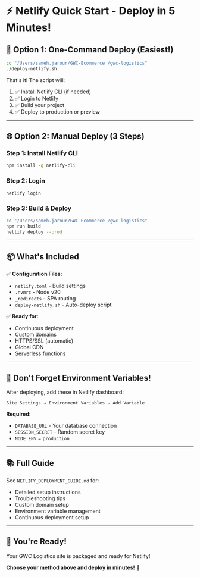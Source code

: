 # ⚡ Netlify Quick Start - Deploy in 5 Minutes!

## 🚀 Option 1: One-Command Deploy (Easiest!)

```bash
cd "/Users/sameh.jarour/GWC-Ecommerce /gwc-logistics"
./deploy-netlify.sh
```

That's it! The script will:
1. ✅ Install Netlify CLI (if needed)
2. ✅ Login to Netlify
3. ✅ Build your project
4. ✅ Deploy to production or preview

---

## 🌐 Option 2: Manual Deploy (3 Steps)

### Step 1: Install Netlify CLI
```bash
npm install -g netlify-cli
```

### Step 2: Login
```bash
netlify login
```

### Step 3: Build & Deploy
```bash
cd "/Users/sameh.jarour/GWC-Ecommerce /gwc-logistics"
npm run build
netlify deploy --prod
```

---

## 📦 What's Included

✅ **Configuration Files:**
- `netlify.toml` - Build settings
- `.nvmrc` - Node v20
- `_redirects` - SPA routing
- `deploy-netlify.sh` - Auto-deploy script

✅ **Ready for:**
- Continuous deployment
- Custom domains
- HTTPS/SSL (automatic)
- Global CDN
- Serverless functions

---

## 🔐 Don't Forget Environment Variables!

After deploying, add these in Netlify dashboard:

```
Site Settings → Environment Variables → Add Variable
```

**Required:**
- `DATABASE_URL` - Your database connection
- `SESSION_SECRET` - Random secret key
- `NODE_ENV` = `production`

---

## 📚 Full Guide

See `NETLIFY_DEPLOYMENT_GUIDE.md` for:
- Detailed setup instructions
- Troubleshooting tips
- Custom domain setup
- Environment variable management
- Continuous deployment setup

---

## 🎉 You're Ready!

Your GWC Logistics site is packaged and ready for Netlify!

**Choose your method above and deploy in minutes!** 🚀

